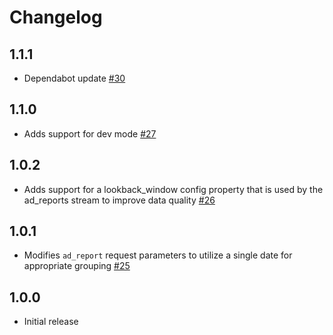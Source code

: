 # Changelog

## 1.1.1
  * Dependabot update [#30](https://github.com/singer-io/tap-adroll/pull/30)

## 1.1.0
  * Adds support for dev mode [#27](https://github.com/singer-io/tap-adroll/pull/27)

## 1.0.2
  * Adds support for a lookback_window config property that is used by the ad_reports stream to improve data quality [#26](https://github.com/singer-io/tap-adroll/pull/26)

## 1.0.1
  * Modifies `ad_report` request parameters to utilize a single date for appropriate grouping [#25](https://github.com/singer-io/tap-adroll/pull/25)

## 1.0.0
  * Initial release